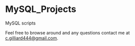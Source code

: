 # MySQL_Projects
MySQL scripts 

Feel free to browse around and any questions contact me at c.gilliard444@gmail.com.
